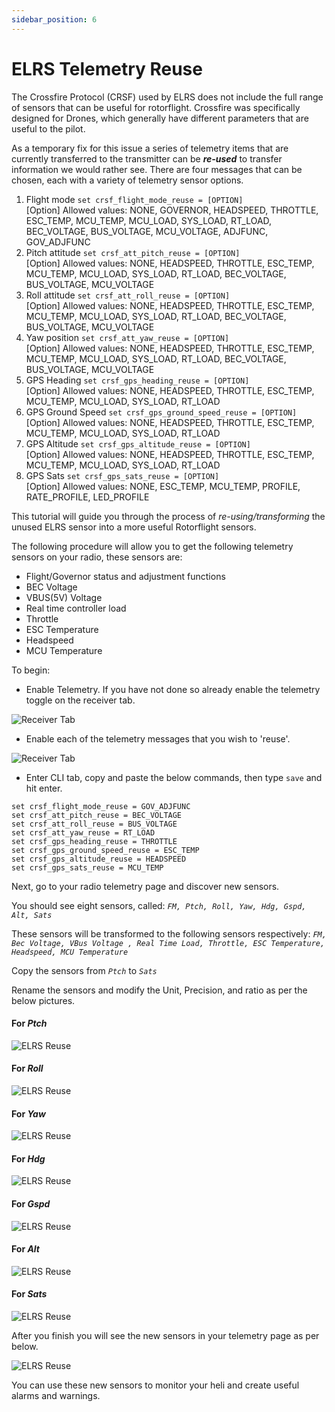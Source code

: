 ```yaml
---
sidebar_position: 6
---
```


# ELRS Telemetry Reuse

The Crossfire Protocol (CRSF) used by ELRS does not include the full range of sensors that can be useful for rotorflight. Crossfire was specifically designed for Drones, which generally have different parameters that are useful to the pilot.

As a temporary fix for this issue a series of telemetry items that are currently transferred to the transmitter can be ***re-used*** to transfer information we would rather see. There are four messages that can be chosen, each with a variety of telemetry sensor options.

1. Flight mode 
    `set crsf_flight_mode_reuse = [OPTION]`  
    [Option] Allowed values: NONE, GOVERNOR, HEADSPEED, THROTTLE, ESC_TEMP, MCU_TEMP, MCU_LOAD, SYS_LOAD, RT_LOAD, BEC_VOLTAGE, BUS_VOLTAGE, MCU_VOLTAGE, ADJFUNC, GOV_ADJFUNC
2. Pitch attitude 
    `set crsf_att_pitch_reuse = [OPTION]`  
    [Option] Allowed values: NONE, HEADSPEED, THROTTLE, ESC_TEMP, MCU_TEMP, MCU_LOAD, SYS_LOAD, RT_LOAD, BEC_VOLTAGE, BUS_VOLTAGE, MCU_VOLTAGE
3. Roll attitude
    `set crsf_att_roll_reuse = [OPTION]`   
    [Option] Allowed values: NONE, HEADSPEED, THROTTLE, ESC_TEMP, MCU_TEMP, MCU_LOAD, SYS_LOAD, RT_LOAD, BEC_VOLTAGE, BUS_VOLTAGE, MCU_VOLTAGE 
4. Yaw position
    `set crsf_att_yaw_reuse = [OPTION]`  
    [Option] Allowed values: NONE, HEADSPEED, THROTTLE, ESC_TEMP, MCU_TEMP, MCU_LOAD, SYS_LOAD, RT_LOAD, BEC_VOLTAGE, BUS_VOLTAGE, MCU_VOLTAGE
5. GPS Heading
    `set crsf_gps_heading_reuse = [OPTION]`  
    [Option] Allowed values: NONE, HEADSPEED, THROTTLE, ESC_TEMP, MCU_TEMP, MCU_LOAD, SYS_LOAD, RT_LOAD
6. GPS Ground Speed
    `set crsf_gps_ground_speed_reuse = [OPTION]`  
    [Option] Allowed values: NONE, HEADSPEED, THROTTLE, ESC_TEMP, MCU_TEMP, MCU_LOAD, SYS_LOAD, RT_LOAD
7. GPS Altitude
    `set crsf_gps_altitude_reuse = [OPTION]`  
    [Option] Allowed values: NONE, HEADSPEED, THROTTLE, ESC_TEMP, MCU_TEMP, MCU_LOAD, SYS_LOAD, RT_LOAD
8. GPS Sats
    `set crsf_gps_sats_reuse = [OPTION]`  
    [Option] Allowed values: NONE, ESC_TEMP, MCU_TEMP, PROFILE, RATE_PROFILE, LED_PROFILE

This tutorial will guide you through the process of *re-using/transforming* the unused ELRS sensor into a more useful Rotorflight sensors.

The following procedure will allow you to get the following telemetry sensors on your radio, these sensors are:

* Flight/Governor status and adjustment functions
* BEC Voltage
* VBUS(5V) Voltage
* Real time controller load
* Throttle
* ESC Temperature
* Headspeed
* MCU Temperature

To begin:

* Enable Telemetry. If you have not done so already enable the telemetry toggle on the receiver tab.

![Receiver Tab](./img/elrs-reuse-telem-enable.png)

* Enable each of the telemetry messages that you wish to 'reuse'.

![Receiver Tab](./img/elrs-reuse-telem-sensors.png)

* Enter CLI tab, copy and paste the below commands, then type `save` and hit enter.

```
set crsf_flight_mode_reuse = GOV_ADJFUNC
set crsf_att_pitch_reuse = BEC_VOLTAGE
set crsf_att_roll_reuse = BUS_VOLTAGE
set crsf_att_yaw_reuse = RT_LOAD
set crsf_gps_heading_reuse = THROTTLE
set crsf_gps_ground_speed_reuse = ESC_TEMP
set crsf_gps_altitude_reuse = HEADSPEED
set crsf_gps_sats_reuse = MCU_TEMP
```

Next, go to your radio telemetry page and discover new sensors.

You should see eight sensors, called: *`FM, Ptch, Roll, Yaw, Hdg, Gspd, Alt, Sats`*

These sensors will be transformed to the following sensors respectively: *`FM, Bec Voltage, VBus Voltage , Real Time Load, Throttle, ESC Temperature, Headspeed, MCU Temperature`*

Copy the sensors from *`Ptch`* to *`Sats`*

Rename the sensors and modify the Unit, Precision, and ratio as per the below pictures.

#### For *Ptch*

![ELRS Reuse](./img/elrs-reuse-bec.png)

#### For *Roll*

![ELRS Reuse](./img/elrs-reuse-bus.png)

#### For *Yaw*

![ELRS Reuse](./img/elrs-reuse-rtl.png)

#### For *Hdg*

![ELRS Reuse](./img/elrs-reuse-thr.png)

#### For *Gspd*

![ELRS Reuse](./img/elrs-reuse-esct.png)

#### For *Alt*

![ELRS Reuse](./img/elrs-reuse-rpm.png)

#### For *Sats*

![ELRS Reuse](./img/elrs-reuse-mcut.png)

After you finish you will see the new sensors in your telemetry page as per below.

![ELRS Reuse](./img/elrs-reuse-tele.png)

You can use these new sensors to monitor your heli and create useful alarms and warnings.
